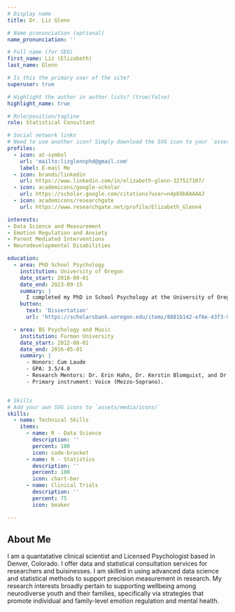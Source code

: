 ```yaml
---
# Display name
title: Dr. Liz Glenn

# Name pronunciation (optional)
name_pronunciation: ''

# Full name (for SEO)
first_name: Liz (Elizabeth)
last_name: Glenn

# Is this the primary user of the site?
superuser: true

# Highlight the author in author lists? (true/false)
highlight_name: true

# Role/position/tagline
role: Statistical Consultant

# Social network links
# Need to use another icon? Simply download the SVG icon to your `assets/media/icons/` folder.
profiles:
  - icon: at-symbol
    url: 'mailto:lizglennphd@gmail.com'
    label: E-mail Me
  - icon: brands/linkedin
    url: https://www.linkedin.com/in/elizabeth-glenn-327517107/
  - icon: academicons/google-scholar
    url: https://scholar.google.com/citations?user=n4p69b8AAAAJ
  - icon: academicons/researchgate
    url: https://www.researchgate.net/profile/Elizabeth_Glenn4

interests:
- Data Science and Measurement
- Emotion Regulation and Anxiety
- Parent Mediated Interventions
- Neurodevelopmental Disabilities

education:
  - area: PhD School Psychology
    institution: University of Oregon
    date_start: 2018-09-01
    date_end: 2023-09-15
    summary: |
      I completed my PhD in School Psychology at the University of Oregon (APA-accredited). My graduate advisors were Dr. Laura Lee McIntyre and Dr. Nicole Guiliani. My dissertation focused on how parent-child emotion regulation processes dictate parent and child mental health in preschoolers with developmental delays. Clinical training included providing comprehensive assessments across school and clinic settings, and providing evidence-based therapy in a range of settings (clinics, community programs, telehealth, schools) and populations (foster parents, neurodivergent individuals, LGBTQ+ teens).
    button:
      text: 'Dissertation'
      url: 'https://scholarsbank.uoregon.edu/items/8881b142-ef6e-43f3-9ab8-7f1fba7f51cb'

  - area: BS Psychology and Music
    institution: Furman University
    date_start: 2012-08-01
    date_end: 2016-05-01
    summary: |
      - Honors: Cum Laude
      - GPA: 3.5/4.0
      - Research Mentors: Dr. Erin Hahn, Dr. Kerstin Blomquist, and Dr. Cinnamon Stetler. 
      - Primary instrument: Voice (Mezzo-Soprano).


# Skills
# Add your own SVG icons to `assets/media/icons/`
skills:
  - name: Technical Skills
    items:
      - name: R - Data Science
        description: ''
        percent: 100
        icon: code-bracket
      - name: R - Statistics
        description: ''
        percent: 100
        icon: chart-bar
      - name: Clinical Trials
        description: ''
        percent: 75
        icon: beaker

---
```


## About Me

 I am a quantatative clinical scientist and Licensed Psychologist based in Denver, Colorado. I offer data and statistical consultation services for researchers and buisinesses. I am skilled in using advanced data science and statistical methods to support precision measurement in research. My research interests broadly pertain to supporting wellbeing among neurodiverse youth and their families, specifically via strategies that promote individual and family-level emotion regulation and mental health. 
